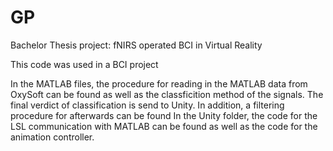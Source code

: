 # GP
Bachelor Thesis project: fNIRS operated BCI in Virtual Reality

This code was used in a BCI project

In the MATLAB files, the procedure for reading in the MATLAB data from OxySoft can be found as well as the classficition method of the signals. The final verdict of classification is send to Unity. In addition, a filtering procedure for afterwards can be found
In the Unity folder, the code for the LSL communication with MATLAB can be found as well as the code for the animation controller.
